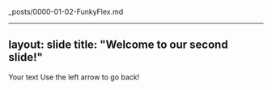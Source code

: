 _posts/0000-01-02-FunkyFlex.md

---
layout: slide 
title: "Welcome to our second slide!"
---
Your text
Use the left arrow to go back!

